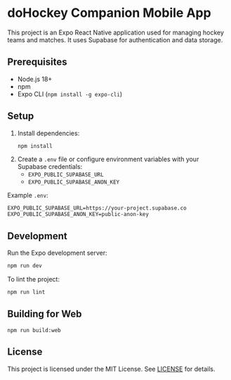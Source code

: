 # doHockey Companion Mobile App

This project is an Expo React Native application used for managing hockey teams and matches. It uses Supabase for authentication and data storage.

## Prerequisites

- Node.js 18+
- npm
- Expo CLI (`npm install -g expo-cli`)

## Setup

1. Install dependencies:
   ```sh
   npm install
   ```
2. Create a `.env` file or configure environment variables with your Supabase credentials:
   - `EXPO_PUBLIC_SUPABASE_URL`
   - `EXPO_PUBLIC_SUPABASE_ANON_KEY`

Example `.env`:
```env
EXPO_PUBLIC_SUPABASE_URL=https://your-project.supabase.co
EXPO_PUBLIC_SUPABASE_ANON_KEY=public-anon-key
```

## Development

Run the Expo development server:
```sh
npm run dev
```

To lint the project:
```sh
npm run lint
```

## Building for Web

```
npm run build:web
```

## License

This project is licensed under the MIT License. See [LICENSE](LICENSE) for details.